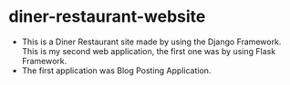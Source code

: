 # diner-restaurant-website

* This is a Diner Restaurant site made by using the Django Framework. This is my second web application, the first one was by using Flask Framework.
* The first application was  Blog Posting Application.
